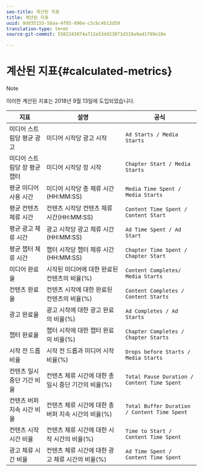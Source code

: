 ```yaml
---
seo-title: 계산된 지표
title: 계산된 지표
uuid: 9dd35155-58aa-4f05-896e-c5cbc4b13d59
translation-type: tm+mt
source-git-commit: 5582243074a712e53dd23071d319a9ad1f89e10e

---
```



# 계산된 지표{#calculated-metrics}

>[!NOTE]
>
>이러한 계산된 지표는 2018년 9월 13일에 도입되었습니다.

| 지표 | 설명 | 공식 |
|---|---|---|
| 미디어 스트림당 평균 광고 | 미디어 시작당 광고 시작 | `Ad Starts / Media Starts` |
| 미디어 스트림당 장 평균 챕터 | 미디어 시작당 장 시작 | `Chapter Start / Media Starts` |
| 평균 미디어 사용 시간 | 미디어 시작당 총 체류 시간(HH:MM:SS) | `Media Time Spent / Media Starts` |
| 평균 컨텐츠 체류 시간 | 컨텐츠 시작당 컨텐츠 체류 시간(HH:MM:SS) | `Content Time Spent / Content Start` |
| 평균 광고 체류 시간 | 광고 시작당 광고 체류 시간(HH:MM:SS) | `Ad Time Spent / Ad Start` |
| 평균 챕터 체류 시간 | 챕터 시작당 챕터 체류 시간(HH:MM:SS) | `Chapter Time Spent / Chapter Start` |
| 미디어 완료율 | 시작된 미디어에 대한 완료된 컨텐츠의 비율(%) | `Content Completes/ Media Starts` |
| 컨텐츠 완료율 | 컨텐츠 시작에 대한 완료된 컨텐츠의 비율(%) | `Content Completes / Content Starts` |
| 광고 완료율 | 광고 시작에 대한 광고 완료의 비율(%) | `Ad Completes / Ad Starts` |
| 챕터 완료율 | 챕터 시작에 대한 챕터 완료의 비율(%) | `Chapter Completes / Chapter Starts` |
| 시작 전 드롭 비율 | 시작 전 드롭과 미디어 시작 비율(%) | `Drops before Starts / Media Starts` |
| 컨텐츠 일시 중단 기간 비율 | 컨텐츠 체류 시간에 대한 총 일시 중단 기간의 비율(%) | `Total Pause Duration / Content Time Spent` |
| 컨텐츠 버퍼 지속 시간 비율 | 컨텐츠 체류 시간에 대한 총 버퍼 지속 시간의 비율(%) | `Total Buffer Duration / Content Time Spent` |
| 컨텐츠 시작 시간 비율 | 컨텐츠 체류 시간에 대한 시작 시간의 비율(%) | `Time to Start / Content Time Spent` |
| 광고 체류 시간 비율 | 컨텐츠 체류 시간에 대한 광고 체류 시간의 비율(%) | `Ad Time Spent / Content Time Spent` |
